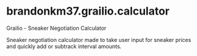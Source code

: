# brandonkm37.grailio.calculator
Grailio - Sneaker Negotiation Calculator

Sneaker negotiation calculator made to take user input for sneaker prices and quickly add or subtrack interval amounts.
